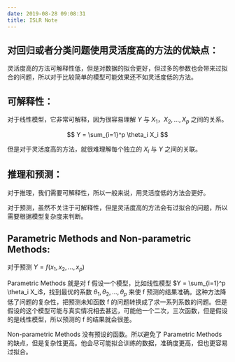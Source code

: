 ```yaml
---
date: 2019-08-28 09:08:31
title: ISLR Note
---
```


## 对回归或者分类问题使用灵活度高的方法的优缺点：

灵活度高的方法可解释性低，但是对数据的拟合更好，但过多的参数也会带来过拟合的问题，所以对于比较简单的模型可能效果还不如灵活度低的方法。

## 可解释性：

对于线性模型，它非常可解释，因为很容易理解 $Y$ 与 $X_1，X_2,...,X_p$ 之间的关系。

$$
Y = \sum_{i=1}^p \theta_i X_i
$$

但是对于灵活度高的方法，就很难理解每个独立的 $X_i$ 与 $Y$ 之间的关联。

## 推理和预测：

对于推理，我们需要可解释性，所以一般来说，用灵活度低的方法会更好。

对于预测，虽然不关注于可解释性，但是灵活度高的方法会有过拟合的问题，所以需要根据模型复杂度来判断。

## Parametric Methods and Non-parametric Methods:

对于预测 $Y = f(x_1,x_2,...,x_p)$ 

Parametric Methods 就是对 f 假设一个模型，比如线性模型 $Y = \sum_{i=1}^p \theta_i X_i$，找到最优的系数 $\theta_1,\theta_2,...,\theta_p$ 来使 f 预测的结果准确。这种方法降低了问题的复杂性，把预测未知函数 f 的问题转换成了求一系列系数的问题。但是假设的这个模型可能与真实情况相去甚远，可能他一个二次，三次函数，但是假设的是线性模型，所以预测的 f 的结果就会很差。

Non-parametric Methods 没有预设的函数。所以避免了 Parametric Methods 的缺点，但是复杂性更高。他会尽可能拟合训练的数据，准确度更高，但也更容易过拟合。
